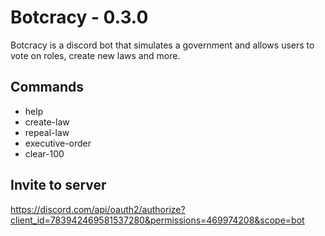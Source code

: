 # Botcracy - 0.3.0

Botcracy is a discord bot that simulates a government and allows users to vote on roles, create new laws and more.

## Commands

- help
- create-law
- repeal-law
- executive-order
- clear-100

## Invite to server

https://discord.com/api/oauth2/authorize?client_id=783942469581537280&permissions=469974208&scope=bot

